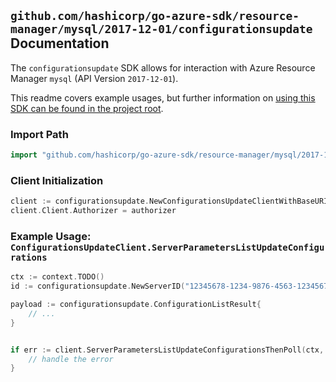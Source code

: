 
## `github.com/hashicorp/go-azure-sdk/resource-manager/mysql/2017-12-01/configurationsupdate` Documentation

The `configurationsupdate` SDK allows for interaction with Azure Resource Manager `mysql` (API Version `2017-12-01`).

This readme covers example usages, but further information on [using this SDK can be found in the project root](https://github.com/hashicorp/go-azure-sdk/tree/main/docs).

### Import Path

```go
import "github.com/hashicorp/go-azure-sdk/resource-manager/mysql/2017-12-01/configurationsupdate"
```


### Client Initialization

```go
client := configurationsupdate.NewConfigurationsUpdateClientWithBaseURI("https://management.azure.com")
client.Client.Authorizer = authorizer
```


### Example Usage: `ConfigurationsUpdateClient.ServerParametersListUpdateConfigurations`

```go
ctx := context.TODO()
id := configurationsupdate.NewServerID("12345678-1234-9876-4563-123456789012", "example-resource-group", "serverName")

payload := configurationsupdate.ConfigurationListResult{
	// ...
}


if err := client.ServerParametersListUpdateConfigurationsThenPoll(ctx, id, payload); err != nil {
	// handle the error
}
```
